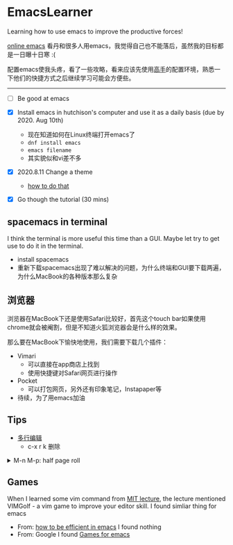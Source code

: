 # EmacsLearner
Learning how to use emacs to improve the productive forces!

[online emacs](http://www.ymacs.org/demo/)
看丹和很多人用emacs，我觉得自己也不能落后，虽然我的目标都是一日曝十日寒 :(

配置emacs使我头疼，看了一些攻略，看来应该先使用[高手](http://pages.sachachua.com/.emacs.d/Sacha.html#org332b2fd)的配置环境，熟悉一下他们的快捷方式之后继续学习可能会方便些。

***
- [ ] Be good at emacs
- [x] Install emacs in hutchison's computer and use it as a daily basis (due by 2020. Aug 10th)
  - 现在知道如何在Linux终端打开emacs了
  - `dnf install emacs`
  - `emacs filename`
  - 其实貌似和vi差不多

- [x] 2020.8.11 Change a theme
  - [how to do that](http://ergoemacs.org/emacs/emacs_playing_with_color_theme.html)
- [x] Go though the tutorial (30 mins)
## spacemacs in terminal
I think the terminal is more useful this time than a GUI. Maybe let try to get use to do it in the terminal.
- install spacemacs
- 重新下载spacemacs出现了难以解决的问题，为什么终端和GUI要下载两遍，为什么MacBook的各种版本那么复杂
## 浏览器
浏览器在MacBook下还是使用Safari比较好，首先这个touch bar如果使用chrome就会被阉割，但是不知道火狐浏览器会是什么样的效果。

那么要在MacBook下愉快地使用，我们需要下载几个插件：
- Vimari 
  - 可以直接在app商店上找到
  - 使用快捷键对Safari网页进行操作
- Pocket
  - 可以打包网页，另外还有印象笔记，Instapaper等
- 待续，为了用emacs加油

## Tips
- [多行编辑](http://www.langdebuqing.com/emacs%20notebook/emacs%20多行编辑.html)
  - c-x r k 删除
<details><summary>M-n M-p: half page roll</summary>
<p>
  
  ```el
  (defun scroll-half-page-down ()
    "scroll down half the page"
    (interactive)
    (scroll-down (/ (window-body-height) 2)))
  
  (defun scroll-half-page-up ()
    "scroll up half the page"
    (interactive)
    (scroll-up (/ (window-body-height) 2)))

  (global-set-key "\M-n" 'scroll-half-page-up)
  (global-set-key "\M-p" 'scroll-half-page-down)
  ```
</p>
</details>

## Games 
When I learned some vim command from [MIT lecture](https://www.youtube.com/watch?v=a6Q8Na575qc), the lecture mentioned VIMGolf - a vim game to improve your editor skill. I found simliar thing for emacs

- From: [how to be efficient in emacs](https://www.reddit.com/r/emacs/comments/47p4sw/how_to_be_extremely_efficient_in_emacs/) I found nothing
- From: Google I found [Games for emacs](https://www.masteringemacs.org/article/fun-games-in-emacs)
